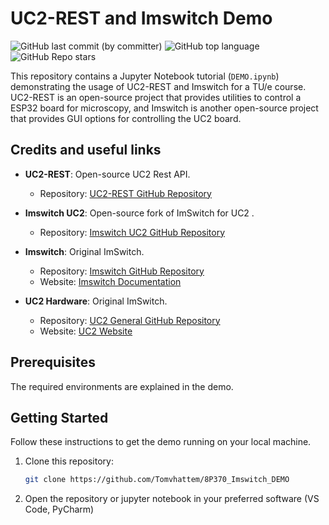 # UC2-REST and Imswitch Demo
![GitHub last commit (by committer)](https://img.shields.io/github/last-commit/tomvhattem/8P370_Imswitch_DEMO)
![GitHub top language](https://img.shields.io/github/languages/top/tomvhattem/8P370_Imswitch_DEMO)
![GitHub Repo stars](https://img.shields.io/github/stars/tomvhattem/8P370_Imswitch_DEMO)


This repository contains a Jupyter Notebook tutorial (`DEMO.ipynb`) demonstrating the usage of UC2-REST and Imswitch for a TU/e course. UC2-REST is an open-source project that provides utilities to control a ESP32 board for microscopy, and Imswitch is another open-source project that provides GUI options for controlling the UC2 board.

## Credits and useful links

- **UC2-REST**: Open-source UC2 Rest API.
  - Repository: [UC2-REST GitHub Repository](https://github.com/openUC2/UC2-REST)
  
- **Imswitch UC2**: Open-source fork of ImSwitch for UC2 .
  - Repository: [Imswitch UC2 GitHub Repository](https://github.com/openUC2/ImSwitch)

- **Imswitch**: Original ImSwitch.
  - Repository: [Imswitch GitHub Repository](https://github.com/ImSwitch/ImSwitch)
  - Website: [Imswitch Documentation](https://imswitch.readthedocs.io/en/stable/)

- **UC2 Hardware**: Original ImSwitch.
  - Repository: [UC2 General GitHub Repository](https://github.com/openUC2/UC2-GIT)
  - Website: [UC2 Website](https://openuc2.com/)


## Prerequisites

The required environments are explained in the demo.

## Getting Started

Follow these instructions to get the demo running on your local machine.

1. Clone this repository:

   ```sh
   git clone https://github.com/Tomvhattem/8P370_Imswitch_DEMO
   ```

2. Open the repository or jupyter notebook in your preferred software (VS Code, PyCharm)


